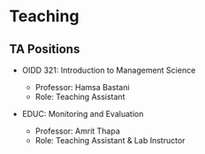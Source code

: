 # Teaching

## TA Positions

- OIDD 321: Introduction to Management Science
  - Professor: Hamsa Bastani
  - Role: Teaching Assistant

- EDUC: Monitoring and Evaluation
  - Professor: Amrit Thapa
  - Role: Teaching Assistant & Lab Instructor
